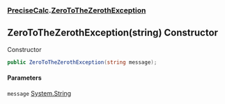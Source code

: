 ### [PreciseCalc](PreciseCalc.md 'PreciseCalc').[ZeroToTheZerothException](PreciseCalc.ZeroToTheZerothException.md 'PreciseCalc.ZeroToTheZerothException')

## ZeroToTheZerothException(string) Constructor

Constructor

```csharp
public ZeroToTheZerothException(string message);
```
#### Parameters

<a name='PreciseCalc.ZeroToTheZerothException.ZeroToTheZerothException(string).message'></a>

`message` [System.String](https://docs.microsoft.com/en-us/dotnet/api/System.String 'System.String')